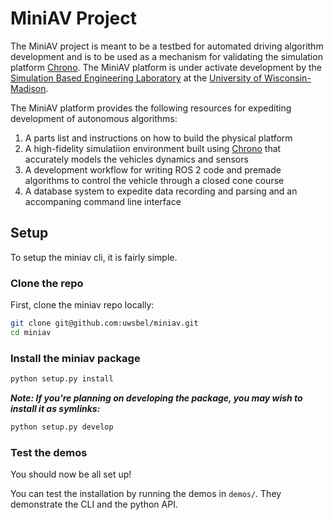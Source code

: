# MiniAV Project

The MiniAV project is meant to be a testbed for automated driving algorithm development and is to be used as a mechanism for validating the simulation platform [Chrono](https://projectchrono.org). The MiniAV platform is under activate development by the [Simulation Based Engineering Laboratory](https://sbel.wisc.edu) at the [University of Wisconsin-Madison](https://wisc.edu). 

The MiniAV platform provides the following resources for expediting development of autonomous algorithms:
1. A parts list and instructions on how to build the physical platform
2. A high-fidelity simulatiion environment built using [Chrono](https://projectchrono.org) that accurately models the vehicles dynamics and sensors
3. A development workflow for writing ROS 2 code and premade algorithms to control the vehicle through a closed cone course
4. A database system to expedite data recording and parsing and an accompaning command line interface

## Setup

To setup the miniav cli, it is fairly simple. 

### Clone the repo

First, clone the miniav repo locally:

```bash
git clone git@github.com:uwsbel/miniav.git
cd miniav
```

### Install the miniav package


```bash
python setup.py install
```

_**Note: If you're planning on developing the package, you may wish to install it as symlinks:**_

```bash
python setup.py develop
```

### Test the demos

You should now be all set up!

You can test the installation by running the demos in `demos/`. They demonstrate the CLI and the python API.

